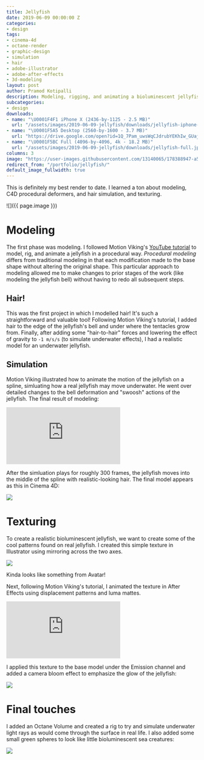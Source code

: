 ```yaml
---
title: Jellyfish
date: 2019-06-09 00:00:00 Z
categories:
- design
tags:
- cinema-4d
- octane-render
- graphic-design
- simulation
- hair
- adobe-illustrator
- adobe-after-effects
- 3d-modeling
layout: post
author: Pramod Kotipalli
description: Modeling, rigging, and animating a bioluminescent jellyfish
subcategories:
- design
downloads:
- name: "\U0001F4F1 iPhone X (2436-by-1125 - 2.5 MB)"
  url: "/assets/images/2019-06-09-jellyfish/downloads/jellyfish-iphone-x.jpg"
- name: "\U0001F5A5️ Desktop (2560-by-1600 - 3.7 MB)"
  url: "https://drive.google.com/open?id=1Q_7Pam_uwsWqCJdrubYEKhIw_GUajxqD"
- name: "\U0001F5BC️ Full (4096-by-4096, 4k - 18.2 MB)"
  url: "/assets/images/2019-06-09-jellyfish/downloads/jellyfish-full.jpg"
columns: 3
image: "https://user-images.githubusercontent.com/13140065/178388947-a59bbe42-bdf5-4b21-b1e8-0ccaef3cab1b.png"
redirect_from: "/portfolio/jellyfish/"
default_image_fullwidth: true
---
```


This is definitely my best render to date. I learned a ton
about modeling, C4D procedural deformers, and hair
simulation, and texturing.

![]({{ page.image }})

# Modeling

The first phase was modeling. I followed Motion Viking's
[YouTube
tutorial](https://www.youtube.com/watch?v=11JwBQkzySE) to
model, rig, and animate a jellyfish in a procedural way.
_Procedural modeling_ differs from traditional modeling in
that each modification made to the base shape without
altering the original shape. This particular approach to
modeling allowed me to make changes to prior stages of the
work (like modeling the jellyfish bell) without having to
redo all subsequent steps.

## Hair!

This was the first project in which I modelled hair! It's
such a straightforward and valuable tool! Following Motion
Viking's tutorial, I added hair to the edge of the
jellyfish's bell and under where the tentacles grow from.
Finally, after adding some "hair-to-hair" forces and
lowering the effect of gravity to `-1 m/s/s` (to simulate
underwater effects), I had a realistic model for an
underwater jellyfish.

## Simulation

Motion Viking illustrated how to animate the motion of the
jellyfish on a spline, simluating how a real jellyfish may
move underwater. He went over detailed changes to the bell
deformation and "swoosh" actions of the jellyfish. The final
result of modeling:

<div class="embed-container-full-width">
<iframe src="https://www.youtube.com/embed/tcQxNEFJEjs" frameborder="0" allow="accelerometer; autoplay; encrypted-media; gyroscope; picture-in-picture" allowfullscreen></iframe>
</div>

After the simluation plays for roughly 300 frames, the
jellyfish moves into the middle of the spline with
realistic-looking hair. The final model appears as this in
Cinema 4D:

![](https://user-images.githubusercontent.com/13140065/178388942-32cf2853-46db-4fa8-a9d5-82c1efe4e467.png)

# Texturing

To create a realistic bioluminescent jellyfish, we want to
create some of the cool patterns found on real jellyfish. I
created this simple texture in Illustrator using mirroring
across the two axes.

![](https://user-images.githubusercontent.com/13140065/178388944-8d09f25a-d382-4dfe-bffc-5c9a2861b852.png)

Kinda looks like something from Avatar!

Next, following Motion Viking's tutorial, I animated the
texture in After Effects using displacement patterns and
luma mattes.

<div class="embed-container-full-width">
<iframe src="https://www.youtube.com/embed/f8ApFp-0CRo" frameborder="0" allow="accelerometer; autoplay; encrypted-media; gyroscope; picture-in-picture" allowfullscreen></iframe>
</div>

I applied this texture to the base model under the Emission
channel and added a camera bloom effect to emphasize the
glow of the jellyfish:

![](https://user-images.githubusercontent.com/13140065/178388945-66a01509-78ca-4a7a-8dec-f8c5b4c57c48.png)

# Final touches

I added an Octane Volume and created a rig to try and
simulate underwater light rays as would come through the
surface in real life. I also added some small green spheres
to look like little bioluminescent sea creatures:


![](https://user-images.githubusercontent.com/13140065/178388937-7948216c-c465-494e-81bf-71c593f9e484.png)
